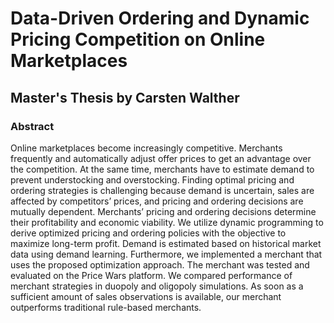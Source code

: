 # Data-Driven Ordering and Dynamic Pricing Competition on Online Marketplaces
## Master's Thesis by Carsten Walther
### Abstract
Online marketplaces become increasingly competitive. Merchants frequently and
automatically adjust offer prices to get an advantage over the competition. At
the same time, merchants have to estimate demand to prevent understocking
and overstocking. Finding optimal pricing and ordering strategies is challenging
because demand is uncertain, sales are affected by competitors’ prices, and
pricing and ordering decisions are mutually dependent. Merchants’ pricing and
ordering decisions determine their profitability and economic viability.
We utilize dynamic programming to derive optimized pricing and ordering policies
with the objective to maximize long-term profit. Demand is estimated based on
historical market data using demand learning. Furthermore, we implemented
a merchant that uses the proposed optimization approach. The merchant was
tested and evaluated on the Price Wars platform. We compared performance of
merchant strategies in duopoly and oligopoly simulations. As soon as a sufficient
amount of sales observations is available, our merchant outperforms traditional
rule-based merchants.
